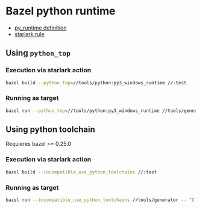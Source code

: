 # Bazel python runtime

* [py_runtime definition](tools/python/BUILD)
* [starlark rule](tools/generator/generator.bzl)

## Using `python_top`

### Execution via starlark action

```bash
bazel build --python_top=//tools/python:py3_windows_runtime //:test
```

### Running as target

```bash
bazel run --python_top=//tools/python:py3_windows_runtime //tools/generator -- "C:\temp\my_testfile"
```

## Using python toolchain

Requieres bazel >= 0.25.0

### Execution via starlark action

```bash
bazel build --incompatible_use_python_toolchains //:test
```

### Running as target

```bash
bazel run --incompatible_use_python_toolchains //tools/generator -- "C:\temp\my_testfile"
```